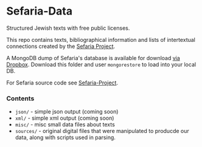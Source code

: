 Sefaria-Data
============

Structured Jewish texts with free public licenses.

This repo contains texts, bibliographical information and lists of intertextual connections created by the [Sefaria Project](http://www.sefaria.org).

A MongoDB dump of Sefaria's database is available for download [via Dropbox](https://www.dropbox.com/sh/z5xdi4b7725ems5/AI4Jyg0xcY). Download this folder and user `mongorestore` to load into your local DB.


For Sefaria source code see [Sefaria-Project](https://github.com/blockspeiser/Sefaria-Project).

### Contents

* `json/` - simple json output (coming soon)
*  `xml/` - simple xml output (coming soon)
*  `misc/` - misc small data files about texts
*  `sources/` - original digital files that were manipulated to producde our data, along with scripts used in parsing.

